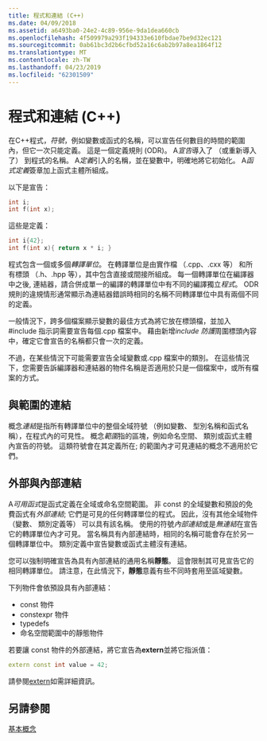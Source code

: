```yaml
---
title: 程式和連結 (C++)
ms.date: 04/09/2018
ms.assetid: a6493ba0-24e2-4c89-956e-9da1dea660cb
ms.openlocfilehash: 4f509979a293f194333e610fbdae7be9d32ec121
ms.sourcegitcommit: 0ab61bc3d2b6cfbd52a16c6ab2b97a8ea1864f12
ms.translationtype: MT
ms.contentlocale: zh-TW
ms.lasthandoff: 04/23/2019
ms.locfileid: "62301509"
---
```

# <a name="program-and-linkage-c"></a>程式和連結 (C++)

在C++程式，*符號*，例如變數或函式的名稱，可以宣告任何數目的時間的範圍內，但它一次只能定義。 這是一個定義規則 (ODR)。 A*宣告*導入了 （或重新導入了） 到程式的名稱。 A*定義*引入的名稱，並在變數中，明確地將它初始化。 A*函式定義*簽章加上函式主體所組成。

以下是宣告：

```cpp
int i;
int f(int x);
```

這些是定義：

```cpp
int i{42};
int f(int x){ return x * i; }
```

程式包含一個或多個*轉譯單位*。 在轉譯單位是由實作檔 （.cpp、.cxx 等） 和所有標頭 （.h、.hpp 等），其中包含直接或間接所組成。 每一個轉譯單位在編譯器中之後, 連結器，請合併成單一的編譯的轉譯單位中有不同的編譯獨立*程式*。 ODR 規則的違規情形通常顯示為連結器錯誤時相同的名稱不同轉譯單位中具有兩個不同的定義。

一般情況下，跨多個檔案顯示變數的最佳方式為將它放在標頭檔，並加入 #include 指示詞需要宣告每個.cpp 檔案中。 藉由新增*include 防護*周圍標頭內容中，確定它會宣告的名稱都只會一次的定義。

不過，在某些情況下可能需要宣告全域變數或.cpp 檔案中的類別。 在這些情況下，您需要告訴編譯器和連結器的物件名稱是否適用於只是一個檔案中，或所有檔案的方式。

## <a name="linkage-vs-scope"></a>與範圍的連結

概念*連結*是指所有轉譯單位中的整個全域符號 （例如變數、 型別名稱和函式名稱），在程式內的可見性。 概念*範圍*指的區塊，例如命名空間、 類別或函式主體內宣告的符號。 這類符號會在其定義所在; 的範圍內才可見連結的概念不適用於它們。

## <a name="external-vs-internal-linkage"></a>外部與內部連結

A*可用函式*是函式定義在全域或命名空間範圍。 非 const 的全域變數和預設的免費函式有*外部連結*; 它們是可見的任何轉譯單位的程式。 因此，沒有其他全域物件 （變數、 類別定義等） 可以具有該名稱。 使用的符號*內部連結*或是*無連結*在宣告它的轉譯單位內才可見。 當名稱具有內部連結時，相同的名稱可能會存在於另一個轉譯單位中。 類別定義中宣告變數或函式主體沒有連結。

您可以強制明確宣告為具有內部連結的通用名稱**靜態**。 這會限制其可見宣告它的相同轉譯單位。 請注意，在此情況下，**靜態**意義有些不同時套用至區域變數。

下列物件會依預設具有內部連結：
- const 物件
- constexpr 物件
- typedefs
- 命名空間範圍中的靜態物件

若要讓 const 物件的外部連結，將它宣告為**extern**並將它指派值：

```cpp
extern const int value = 42;
```

請參閱[extern](extern-cpp.md)如需詳細資訊。

## <a name="see-also"></a>另請參閱

[基本概念](../cpp/basic-concepts-cpp.md)